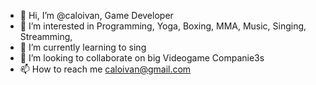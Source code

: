 - 👋 Hi, I’m @caloivan, Game Developer
- 👀 I’m interested in Programming, Yoga, Boxing, MMA, Music, Singing, Streamming, 
- 🌱 I’m currently learning to sing
- 💞️ I’m looking to collaborate on big Videogame Companie3s
- 📫 How to reach me caloivan@gmail.com

<!---
caloivan/caloivan is a ✨ special ✨ repository because its `README.md` (this file) appears on your GitHub profile.
You can click the Preview link to take a look at your changes.
--->
